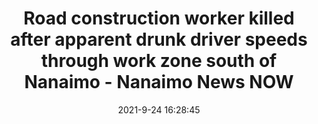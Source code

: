 ---
"title": "Road construction worker killed after apparent drunk driver speeds through work zone south of Nanaimo - Nanaimo News NOW"
"date": "2021-9-24 16:28:45"
"feed_name": "GOOGLENEWSCONSTRUCTION"
"feed_website": "https://news.google.com/search?q=construction%2Bincident&hl=en-US&gl=US&ceid=US:en"
"feed_rss": "https://news.google.com/rss/search?q=construction%2Bincident&hl=en-US&gl=US&ceid=US:en"
"link": "https://nanaimonewsnow.com/2021/09/24/road-construction-worker-killed-after-apparent-drunk-driver-speeds-through-work-zone-south-of-nanaimo/"
"source": "{'href': 'https://nanaimonewsnow.com', 'title': 'Nanaimo News NOW'}"
"file": "_posts/2021-1-1-55f015ba4ac34123b82996d89269dda45ffa252a.md"
"accident": "0"
"drilling": "0"
"dead": "0"
"injured": "0"
"arrested": "0"
"where": "unknown site"
"place": "unknown place"
---